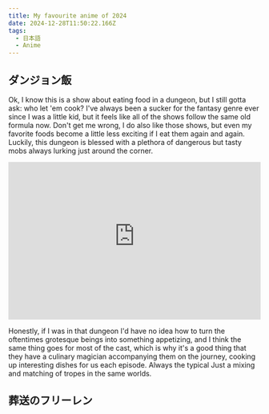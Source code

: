 ```yaml
---
title: My favourite anime of 2024 
date: 2024-12-28T11:50:22.166Z
tags:
  - 日本語
  - Anime
---
```


## ダンジョン飯
Ok, I know this is a show about eating food in a dungeon, but I still gotta ask: who let 'em cook? I've always been a sucker for the fantasy genre ever since I was a little kid, but it feels like all of the shows follow the same old formula now. Don't get me wrong, I do also like those shows, but even my favorite foods become a little less exciting if I eat them again and again. Luckily, this dungeon is blessed with a plethora of dangerous but tasty mobs always lurking just around the corner.
<iframe width="100%" height="315" src="https://www.youtube-nocookie.com/embed/QAPX3gK-PmA?si=QRfyM4AxH-uOYhU9&amp;controls=0" title="YouTube video player" frameborder="0" allow="accelerometer; autoplay; clipboard-write; encrypted-media; gyroscope; picture-in-picture; web-share" referrerpolicy="strict-origin-when-cross-origin" allowfullscreen></iframe>


 Honestly, if I was in that dungeon I'd have no idea how to turn the oftentimes grotesque beings into something appetizing, and I think the same thing goes for most of the cast, which is why it's a good thing that they have a culinary magician accompanying them on the journey, cooking up interesting dishes for us each episode.
Always the typical 
Just a mixing and matching of tropes in the same worlds. 




## 葬送のフリーレン
